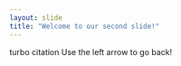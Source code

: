```yaml
---
layout: slide
title: "Welcome to our second slide!"
---
```

turbo citation
Use the left arrow to go back!
